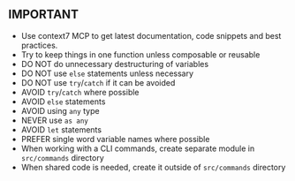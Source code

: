 ## IMPORTANT

- Use context7 MCP to get latest documentation, code snippets and best practices.
- Try to keep things in one function unless composable or reusable
- DO NOT do unnecessary destructuring of variables
- DO NOT use `else` statements unless necessary
- DO NOT use `try`/`catch` if it can be avoided
- AVOID `try`/`catch` where possible
- AVOID `else` statements
- AVOID using `any` type
- NEVER use `as any`
- AVOID `let` statements
- PREFER single word variable names where possible
- When working with a CLI commands, create separate module in `src/commands` directory
- When shared code is needed, create it outside of `src/commands` directory
